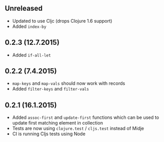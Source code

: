 ## Unreleased

- Updated to use Cljc (drops Clojure 1.6 support)
- Added `index-by`

## 0.2.3 (12.7.2015)

- Added `if-all-let`

## 0.2.2 (7.4.2015)

- `map-keys` and `map-vals` should now work with records
- Added `filter-keys` and `filter-vals`

## 0.2.1 (16.1.2015)

- Added `assoc-first` and `update-first` functions which can be used to
update first matching element in collection
- Tests are now using `clojure.test` / `cljs.test` instead of Midje
- CI is running Cljs tests using Node
